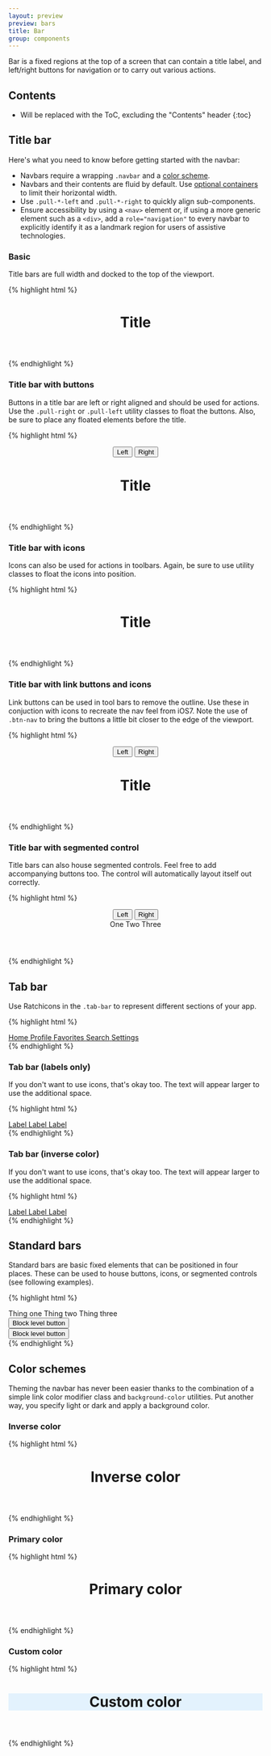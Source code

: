 ```yaml
---
layout: preview
preview: bars
title: Bar
group: components
---
```


Bar is a fixed regions at the top of a screen that can contain a title label, and left/right buttons for navigation or to carry out various actions.

## Contents

* Will be replaced with the ToC, excluding the "Contents" header
{:toc}

## Title bar

Here's what you need to know before getting started with the navbar:

- Navbars require a wrapping `.navbar` and a [color scheme](#color-schemes).
- Navbars and their contents are fluid by default. Use [optional containers](#containers) to limit their horizontal width.
- Use `.pull-*-left` and `.pull-*-right` to quickly align sub-components.
- Ensure accessibility by using a `<nav>` element or, if using a more generic element such as a `<div>`, add a `role="navigation"` to every navbar to explicitly identify it as a landmark region for users of assistive technologies.

### Basic
Title bars are full width and docked to the top of the viewport.

{% highlight html %}
<header class="bar bar-nav bar-light bg-faded">
  <h1 class="title">Title</h1>
</header>
{% endhighlight %}

### Title bar with buttons

Buttons in a title bar are left or right aligned and should be used for actions. Use the `.pull-right` or `.pull-left` utility classes to float the buttons. Also, be sure to place any floated elements before the title.

{% highlight html %}
<header class="bar bar-nav bar-light bg-faded">
  <button class="btn btn-secondary pull-left">
    Left
  </button>
  <button class="btn btn-secondary pull-right">
    Right
  </button>
  <h1 class="title">Title</h1>
</header>
{% endhighlight %}

### Title bar with icons

Icons can also be used for actions in toolbars. Again, be sure to use utility classes to float the icons into position.

{% highlight html %}
<header class="bar bar-nav bar-light bg-faded">
  <a class="icon icon-left-nav pull-left"></a>
  <a class="icon icon-compose pull-right"></a>
  <h1 class="title">Title</h1>
</header>
{% endhighlight %}

### Title bar with link buttons and icons
Link buttons can be used in tool bars to remove the outline. Use these in conjuction with icons to recreate the nav feel from iOS7. Note the use of `.btn-nav` to bring the buttons a little bit closer to the edge of the viewport.

{% highlight html %}
<header class="bar bar-nav bar-light bg-faded">
  <button class="btn btn-link btn-nav pull-left">
    <span class="icon icon-left-nav"></span>
    Left
  </button>
  <button class="btn btn-link btn-nav pull-right">
    Right
    <span class="icon icon-right-nav"></span>
  </button>
  <h1 class="title">Title</h1>
</header>
{% endhighlight %}

### Title bar with segmented control
Title bars can also house segmented controls. Feel free to add accompanying buttons too. The control will automatically layout itself out correctly.

{% highlight html %}
<header class="bar bar-nav bar-light bg-faded">
  <button class="btn btn-secondary pull-left">
    Left
  </button>
  <button class="btn btn-secondary pull-right">
    Right
  </button>
  <div class="segmented-control">
    <a class="control-item active">One</a>
    <a class="control-item">Two</a>
    <a class="control-item">Three</a>
  </div>
</header>
{% endhighlight %}


## Tab bar
Use Ratchicons in the `.tab-bar` to represent different sections of your app.

{% highlight html %}
<nav class="bar bar-tab bar-light bg-faded">
  <a class="tab-item active" href="#">
    <span class="icon icon-home"></span>
    <span class="tab-label">Home</span>
  </a>
  <a class="tab-item" href="#">
    <span class="icon icon-person"></span>
    <span class="tab-label">Profile</span>
  </a>
  <a class="tab-item" href="#">
    <span class="icon icon-star-filled"></span>
    <span class="tab-label">Favorites</span>
  </a>
  <a class="tab-item" href="#">
    <span class="icon icon-search"></span>
    <span class="tab-label">Search</span>
  </a>
  <a class="tab-item" href="#">
    <span class="icon icon-gear"></span>
    <span class="tab-label">Settings</span>
  </a>
</nav>
{% endhighlight %}

### Tab bar (labels only)
If you don't want to use icons, that's okay too. The text will appear larger to use the additional space.

{% highlight html %}
<nav class="bar bar-tab bar-light bg-faded">
  <a class="tab-item active" href="#">
    Label
  </a>
  <a class="tab-item" href="#">
    Label
  </a>
  <a class="tab-item" href="#">
    Label
  </a>
</nav>
{% endhighlight %}


### Tab bar (inverse color)
If you don't want to use icons, that's okay too. The text will appear larger to use the additional space.

{% highlight html %}
<nav class="bar bar-tab bar-dark bg-inverse">
  <a class="tab-item active" href="#">
    Label
  </a>
  <a class="tab-item" href="#">
    Label
  </a>
  <a class="tab-item" href="#">
    Label
  </a>
</nav>
{% endhighlight %}

## Standard bars
Standard bars are basic fixed elements that can be positioned in four places. These can be used to house buttons, icons, or segmented controls (see following examples).

{% highlight html %}
<!-- Segmented control in standard bar fixed to top -->
<nav class="bar bar-standard bar-light bg-faded">
  <div class="segmented-control">
    <a class="control-item active">Thing one</a>
    <a class="control-item">Thing two</a>
    <a class="control-item">Thing three</a>
  </div>
</nav>

<!-- Block button in standard bar fixed below top bar -->
<div class="bar bar-standard bar-header-secondary bar-light bg-faded">
  <button class="btn btn-block">Block level button</button>
</div>

<!-- Block button in standard bar fixed above the footer -->
<div class="bar bar-standard bar-footer-secondary bar-light bg-faded">
  <button class="btn btn-block">Block level button</button>
</div>

<!-- Icons in standard bar fixed to the bottom of the screen -->
<div class="bar bar-standard bar-footer bar-light bg-faded">
  <a class="icon icon-compose pull-left"></a>
  <a class="icon icon-gear pull-right"></a>
</div>
{% endhighlight %}

## Color schemes
Theming the navbar has never been easier thanks to the combination of a simple link color modifier class and `background-color` utilities. Put another way, you specify light or dark and apply a background color.

### Inverse color

{% highlight html %}
<header class="bar bar-nav bar-dark bg-inverse">
  <h1 class="title">Inverse color</h1>
</header>
{% endhighlight %}

### Primary color

{% highlight html %}
<header class="bar bar-nav bar-dark bg-primary">
  <h1 class="title">Primary color</h1>
</header>
{% endhighlight %}

### Custom color

{% highlight html %}
<header class="bar bar-nav bar-light" style="background-color: #e3f2fd;">
  <h1 class="title">Custom color</h1>
</header>
{% endhighlight %}
